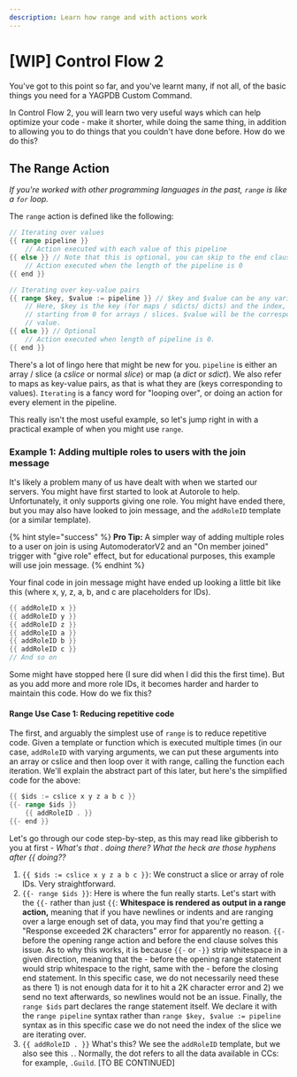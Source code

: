 ```yaml
---
description: Learn how range and with actions work
---
```


# \[WIP\] Control Flow 2

You've got to this point so far, and you've learnt many, if not all, of the basic things you need for a YAGPDB Custom Command.

In Control Flow 2, you will learn two very useful ways which can help optimize your code - make it shorter, while doing the same thing, in addition to allowing you to do things that you couldn't have done before. How do we do this?

## The Range Action

_If you're worked with other programming languages in the past, `range` is like a `for` loop._   
  
The `range` action is defined like the following:

```go
// Iterating over values
{{ range pipeline }}
    // Action executed with each value of this pipeline
{{ else }} // Note that this is optional, you can skip to the end clause
    // Action executed when the length of the pipeline is 0
{{ end }}

// Iterating over key-value pairs
{{ range $key, $value := pipeline }} // $key and $value can be any variable
    // Here, $key is the key (for maps / sdicts/ dicts) and the index, 
    // starting from 0 for arrays / slices. $value will be the corresponding
    // value.
{{ else }} // Optional
    // Action executed when length of pipeline is 0.
{{ end }}
```

There's a lot of lingo here that might be new for you. `pipeline` is either an array / slice \(a _cslice_ or normal _slice_\)  or map \(a _dict_ or _sdict_\). We also refer to maps as key-value pairs, as that is what they are \(keys corresponding to values\). `Iterating` is a fancy word for "looping over", or doing an action for every element in the pipeline.

This really isn't the most useful example, so let's jump right in with a practical example of when you might use `range`.

### Example 1: Adding multiple roles to users with the join message

It's likely a problem many of us have dealt with when we started our servers. You might have first started to look at Autorole to help. Unfortunately, it only supports giving one role. You might have ended there, but you may also have looked to join message, and the `addRoleID` template \(or a similar template\). 

{% hint style="success" %}
**Pro Tip:** A simpler way of adding multiple roles to a user on join is using AutomoderatorV2 and an "On member joined" trigger with "give role" effect, but for educational purposes, this example will use join message.
{% endhint %}

Your final code in join message might have ended up looking a little bit like this \(where x, y, z, a, b, and c are placeholders for IDs\).

```go
{{ addRoleID x }}
{{ addRoleID y }}
{{ addRoleID z }}
{{ addRoleID a }}
{{ addRoleID b }}
{{ addRoleID c }}
// And so on
```

Some might have stopped here \(I sure did when I did this the first time\). But as you add more and more role IDs, it becomes harder and harder to maintain this code. How do we fix this?

#### Range Use Case 1: Reducing repetitive code

The first, and arguably the simplest use of `range` is to reduce repetitive code. Given a template or function which is executed multiple times \(in our case, `addRoleID` with varying arguments, we can put these arguments into an array or cslice and then loop over it with range, calling the function each iteration. We'll explain the abstract part of this later, but here's the simplified code for the above:

```go
{{ $ids := cslice x y z a b c }}
{{- range $ids }}
    {{ addRoleID . }}
{{- end }}
```

Let's go through our code step-by-step, as this may read like gibberish to you at first - _What's that . doing there? What the heck are those hyphens after {{ doing??_

1. `{{ $ids := cslice x y z a b c }}`: We construct a slice or array of role IDs. Very straightforward. 
2. `{{- range $ids }}`: Here is where the fun really starts. Let's start with the `{{-` rather than just `{{`: **Whitespace is rendered as output in a range action,** meaning that if you have newlines or indents and are ranging over a large enough set of data, you may find that you're getting a "Response exceeded 2K characters" error for apparently no reason. `{{-` before the opening range action and before the end clause solves this issue. As to why this works, it is because `{{-` or `-}}` strip whitespace in a given direction, meaning that the - before the opening range statement would strip whitespace to the right, same with the - before the closing end statement.  In this specific case, we do not necessarily need these as there 1\) is not enough data for it to hit a 2K character error and 2\) we send no text afterwards, so newlines would not be an issue.  Finally, the `range $ids` part declares the range statement itself. We declare it with the `range pipeline` syntax rather than `range $key, $value := pipeline` syntax as in this specific case we do not need the index of the slice we are iterating over. 
3. `{{ addRoleID . }}` What's this? We see the `addRoleID` template, but we also see this `.`. Normally, the dot refers to all the data available in CCs: for example, `.Guild`. \[TO BE CONTINUED\]

